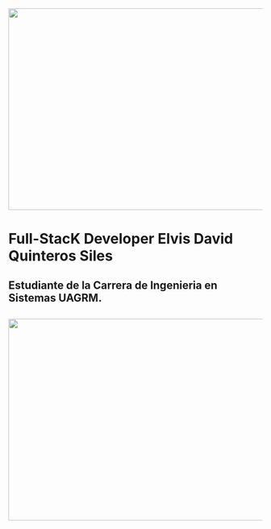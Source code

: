 

## <img src="https://i.postimg.cc/13ZK6ZFz/img-Portafolio.png" width="900" height="400" />
# Full-StacK Developer Elvis David Quinteros Siles
## Estudiante de la Carrera de Ingenieria en Sistemas UAGRM.

## <img src="https://t3.ftcdn.net/jpg/03/18/60/62/240_F_318606217_Hk8jo2MVoI33SQOkYrfOF929J7JgIP0P.jpg" width="900" height="400" />



